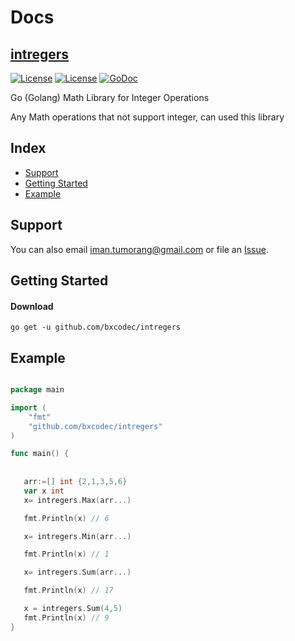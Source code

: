 # Docs 

## [intregers](#) 


[![License](https://img.shields.io/badge/status-on%20going-yellowgreen.svg)](#)
[![License](https://img.shields.io/github/license/mashape/apistatus.svg)](https://github.com/bxcodec/intregers/blob/master/LICENSE)
[![GoDoc](https://godoc.org/github.com/bxcodec/intregers?status.svg)](https://godoc.org/github.com/bxcodec/intregers)

Go (Golang) Math Library for Integer Operations

Any Math operations that not support integer, can used this library

## Index

* [Support](#support)
* [Getting Started](#getting-started)	
* [Example](#example)	


## Support


You can also email <iman.tumorang@gmail.com> or file an [Issue](https://github.com/bxcodec/intregers/issues/new).



## Getting Started

#### Download

```shell
go get -u github.com/bxcodec/intregers
```
## Example

```go

package main

import (
	"fmt"
	"github.com/bxcodec/intregers"
)

func main() {
	 	
    
   arr:=[] int {2,1,3,5,6}
   var x int 
   x= intregers.Max(arr...) 

   fmt.Println(x) // 6

   x= intregers.Min(arr...) 

   fmt.Println(x) // 1

   x= intregers.Sum(arr...) 

   fmt.Println(x) // 17

   x = intregers.Sum(4,5)
   fmt.Println(x) // 9
}


```